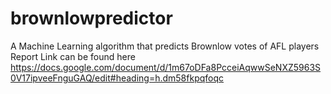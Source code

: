 # brownlowpredictor
A Machine Learning algorithm that predicts Brownlow votes of AFL players <br>
Report Link can be found here 
<a>https://docs.google.com/document/d/1m67oDFa8PcceiAqwwSeNXZ5963S0V17ipveeFnguGAQ/edit#heading=h.dm58fkpqfoqc<a>
